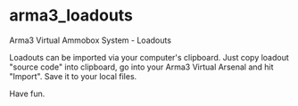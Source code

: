 # arma3_loadouts
Arma3 Virtual Ammobox System - Loadouts

Loadouts can be imported via your computer's clipboard. Just copy loadout "source code" into clipboard, go into your Arma3 Virtual Arsenal and hit "Import". Save it to your local files.

Have fun.
